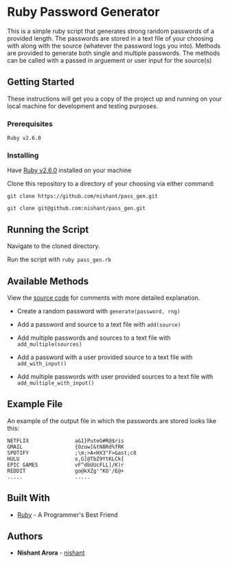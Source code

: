 # Ruby Password Generator

This is a simple ruby script that generates strong random passwords of a provided length.
The passwords are stored in a text file of your choosing with along with the source (whatever the
password logs you into). Methods are provided to generate both single and multiple passwords. 
The methods can be called with a passed in arguement or user input for the source(s) 

## Getting Started

These instructions will get you a copy of the project up and running on your local machine for development and testing purposes. 

### Prerequisites

```
Ruby v2.6.0
```

### Installing

Have [Ruby v2.6.0](https://www.ruby-lang.org/en/documentation/installation/) installed on your machine 

Clone this repository to a directory of your choosing via either command:

```
git clone https://github.com/nishant/pass_gen.git

git clone git@github.com:nishant/pass_gen.git
```

## Running the Script

Navigate to the cloned directory.

Run the script with `ruby pass_gen.rb`


## Available Methods

View the [source code](https://github.com/nishant/PasswordGenerator/blob/master/pass_gen.rb) for comments with more detailed explanation.

* Create a random password with `generate(password, rng)`

* Add a password and source to a text file with `add(source)`

* Add multiple passwords and sources to a text file with `add_multiple(sources)`

* Add a password with a user provided source to a text file with `add_with_input()`

* Add multiple passwords with user provided sources to a text file with `add_multiple_with_input()`

## Example File

An example of the output file in which the passwords are stored looks like this:

```
NETFLIX               a&1}PuteG#R@$ris
GMAIL                 {Ozuw]&tN8Rd%fRK
SPOTIFY               ;\m;>A<HX3"F>&ast;c8
HULU                  o,G]@TbZ9YtKLCk{
EPIC GAMES            vF^dbUUcFLL]/K)r
REDDIT                go@kXZg'"KO'/E@+
.....                 .....
```

## Built With

* [Ruby](https://www.ruby-lang.org/en/) - A Programmer's Best Friend

## Authors

* **Nishant Arora** - [nishant](https://github.com/nishant)
